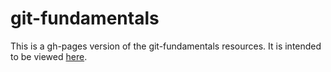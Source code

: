 git-fundamentals
================

This is a gh-pages version of the git-fundamentals resources. It is intended to
be viewed [here](http://dlab-berkeley.github.io/git-fundamentals).

